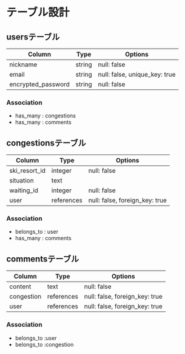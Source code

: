 # テーブル設計

## usersテーブル

| Column             | Type   | Options                       |
| ------------------ | ------ | ----------------------------- |
| nickname           | string | null: false                   |
| email              | string | null: false, unique_key: true |
| encrypted_password | string | null: false                   |

### Association
- has_many : congestions
- has_many : comments

## congestionsテーブル

| Column        | Type       | Options                        |
| ------------- | ---------- | ------------------------------ |
| ski_resort_id | integer    | null: false                    |
| situation     | text       |                                |
| waiting_id    | integer    | null: false                    |
| user          | references | null: false, foreign_key: true |

### Association
- belongs_to : user
- has_many : comments

## commentsテーブル

| Column     | Type       | Options                        |
| ---------- | ---------- | ------------------------------ |
| content    | text       | null: false                    |
| congestion | references | null: false, foreign_key: true |
| user       | references | null: false, foreign_key: true |

### Association
- belongs_to :user
- belongs_to :congestion